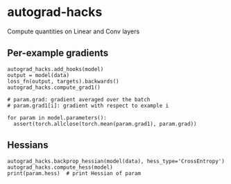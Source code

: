 # autograd-hacks

Compute quantities on Linear and Conv layers

## Per-example gradients

```
autograd_hacks.add_hooks(model)
output = model(data)
loss_fn(output, targets).backwards()
autograd_hacks.compute_grad1()

# param.grad: gradient averaged over the batch
# param.grad1[i]: gradient with respect to example i

for param in model.parameters():
  assert(torch.allclose(torch.mean(param.grad1), param.grad))
```


## Hessians

```
autograd_hacks.backprop_hessian(model(data), hess_type='CrossEntropy')
autograd_hacks.compute_hess(model)
print(param.hess)  # print Hessian of param
```